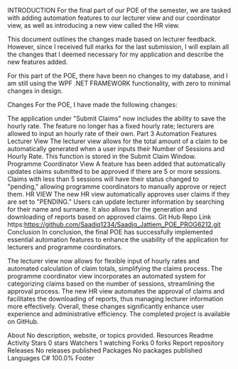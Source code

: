 INTRODUCTION For the final part of our POE of the semester, we are tasked with adding automation features to our lecturer view and our coordinator view, as well as introducing a new view called the HR view.

This document outlines the changes made based on lecturer feedback. However, since I received full marks for the last submission, I will explain all the changes that I deemed necessary for my application and describe the new features added.

For this part of the POE, there have been no changes to my database, and I am still using the WPF .NET FRAMEWORK functionality, with zero to minimal changes in design.

Changes For the POE, I have made the following changes:

The application under "Submit Claims" now includes the ability to save the hourly rate. The feature no longer has a fixed hourly rate; lecturers are allowed to input an hourly rate of their own. Part 3 Automation Features Lecturer View The lecturer view allows for the total amount of a claim to be automatically generated when a user inputs their Number of Sessions and Hourly Rate. This function is stored in the Submit Claim Window. Programme Coordinator View A feature has been added that automatically updates claims submitted to be approved if there are 5 or more sessions. Claims with less than 5 sessions will have their status changed to "pending," allowing programme coordinators to manually approve or reject them. HR VIEW The new HR view automatically approves user claims if they are set to "PENDING." Users can update lecturer information by searching for their name and surname. It also allows for the generation and downloading of reports based on approved claims. Git Hub Repo Link https:https://github.com/Saadiq1234/Saadiq_Jattiem_POE_PROG6212.git
Conclusion In conclusion, the final POE has successfully implemented essential automation features to enhance the usability of the application for lecturers and programme coordinators.

The lecturer view now allows for flexible input of hourly rates and automated calculation of claim totals, simplifying the claims process. The programme coordinator view incorporates an automated system for categorizing claims based on the number of sessions, streamlining the approval process. The new HR view automates the approval of claims and facilitates the downloading of reports, thus managing lecturer information more effectively. Overall, these changes significantly enhance user experience and administrative efficiency. The completed project is available on GitHub.

About
No description, website, or topics provided.
Resources
 Readme
 Activity
Stars
 0 stars
Watchers
 1 watching
Forks
 0 forks
Report repository
Releases
No releases published
Packages
No packages published
Languages
C#
100.0%
Footer
